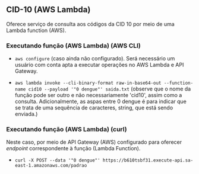 ## CID-10 (AWS Lambda)

Oferece serviço de consulta aos códigos da CID 10 por meio de uma Lambda function (AWS).

### Executando função (AWS Lambda) (AWS CLI)

- `aws configure` (caso ainda não configurado). Será necessário um usuário
com conta apta a executar operações no AWS Lambda e API Gateway. 

- `aws lambda invoke --cli-binary-format raw-in-base64-out --function-name
 cid10 --payload '"0 dengue"' saida.txt` (observe que o nome da função pode ser
  outro e não necessariamente 'cid10', assim como a consulta. Adicionalmente, as aspas entre 0 dengue é para indicar que se trata de uma sequência de caracteres, string, que está sendo enviada.)

### Executando função (AWS Lambda) (curl)
Neste caso, por meio de API Gateway (AWS) configurado para oferecer _endpoint_ correspondente à função (Lambda Function).

- `curl -X POST --data '"0 dengue"' https://b610tsbf31.execute-api.sa-east-1.amazonaws.com/padrao`
